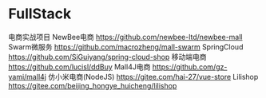 # FullStack
电商实战项目
NewBee电商 https://github.com/newbee-ltd/newbee-mall
Swarm微服务 https://github.com/macrozheng/mall-swarm
SpringCloud https://github.com/SiGuiyang/spring-cloud-shop
移动端电商 https://github.com/lucisl/ddBuy
Mall4J电商 https://github.com/gz-yami/mall4j
仿小米电商(NodeJS) https://gitee.com/hai-27/vue-store
Lilishop https://gitee.com/beijing_hongye_huicheng/lilishop
